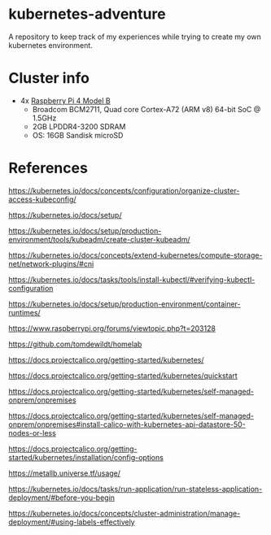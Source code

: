 # kubernetes-adventure
A repository to keep track of my experiences while trying to create my own kubernetes environment.

# Cluster info
* 4x [Raspberry Pi 4 Model B](https://www.raspberrypi.org/products/raspberry-pi-4-model-b/specifications/)
  * Broadcom BCM2711, Quad core Cortex-A72 (ARM v8) 64-bit SoC @ 1.5GHz
  * 2GB LPDDR4-3200 SDRAM
  * OS: 16GB Sandisk microSD


# References
https://kubernetes.io/docs/concepts/configuration/organize-cluster-access-kubeconfig/

https://kubernetes.io/docs/setup/

https://kubernetes.io/docs/setup/production-environment/tools/kubeadm/create-cluster-kubeadm/

https://kubernetes.io/docs/concepts/extend-kubernetes/compute-storage-net/network-plugins/#cni

https://kubernetes.io/docs/tasks/tools/install-kubectl/#verifying-kubectl-configuration

https://kubernetes.io/docs/setup/production-environment/container-runtimes/

https://www.raspberrypi.org/forums/viewtopic.php?t=203128

https://github.com/tomdewildt/homelab

https://docs.projectcalico.org/getting-started/kubernetes/

https://docs.projectcalico.org/getting-started/kubernetes/quickstart

https://docs.projectcalico.org/getting-started/kubernetes/self-managed-onprem/onpremises

https://docs.projectcalico.org/getting-started/kubernetes/self-managed-onprem/onpremises#install-calico-with-kubernetes-api-datastore-50-nodes-or-less

https://docs.projectcalico.org/getting-started/kubernetes/installation/config-options

https://metallb.universe.tf/usage/

https://kubernetes.io/docs/tasks/run-application/run-stateless-application-deployment/#before-you-begin

https://kubernetes.io/docs/concepts/cluster-administration/manage-deployment/#using-labels-effectively
